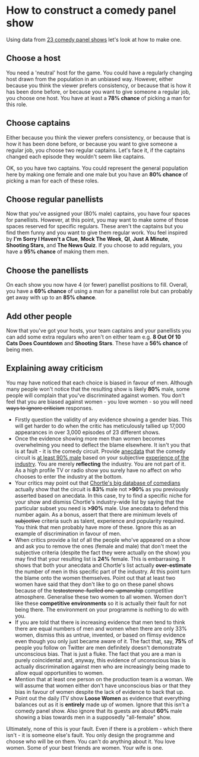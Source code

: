 # How to construct a comedy panel show

Using data from [23 comedy panel shows](http://www.strudel.org.uk/panelshows/) let's look at how to make one.

## Choose a host

You need a 'neutral' host for the game. You could have a regularly changing host drawn from the population in an unbiased way. However, either because you think the viewer prefers consistency, or because that is how it has been done before, or because you want to give someone a regular job, you choose one host. You have at least a **78% chance** of picking a man for this role.

## Choose captains

Either because you think the viewer prefers consistency, or because that is how it has been done before, or because you want to give someone a regular job, you choose two regular captains. Let's face it, if the captains changed each episode they wouldn't seem like captains.

OK, so you have two captains. You could represent the general population here by making one female and one male but you have an **80% chance** of picking a man for each of these roles.

## Choose regular panellists

Now that you've assigned your (80% male) captains, you have four spaces for panellists. However, at this point, you may want to make some of those spaces reserved for specific regulars. These aren't the captains but you find them funny and you want to give them regular work. You feel inspired by __I'm Sorry I Haven't a Clue__, __Mock The Week__, __QI__, __Just A Minute__, __Shooting Stars__, and __The News Quiz__. If you choose to add regulars, you have a **95% chance** of making them men.

## Choose the panellists

On each show you now have 4 (or fewer) panellist positions to fill. Overall, you have a **69% chance** of using a man for a panellist role but can probably get away with up to an **85% chance**.

## Add other people

Now that you've got your hosts, your team captains and your panellists you can add some extra regulars who aren't on either team e.g. __8 Out Of 10 Cats Does Countdown__ and __Shooting Stars__. These have a **56% chance** of being men.

## Explaining away criticism

You may have noticed that each choice is biased in favour of men. Although many people won't notice that the resulting show is likely **80%** male, some people will complain that you've discriminated against women. You don't feel that you are biased against women - you love women - so you will need ~~ways to ignore criticism~~ responses.

* Firstly question the validity of any evidence showing a gender bias. This will get harder to do when the critic has meticulously tallied up 17,000 appearances in over 3,000 episodes of 23 different shows.
* Once the evidence showing more men than women becomes overwhelming you need to deflect the blame elsewhere. It isn't you that is at fault - it is the comedy circuit. Provide [anecdata](https://en.wikipedia.org/wiki/Anecdotal_evidence) that the comedy circuit is [at least 90% male](http://www.telegraph.co.uk/culture/tvandradio/5712453/Interview-Dara-OBriain.html) based on your subjective [experience of the industry](http://bethanyblack.blogspot.co.uk/2011/10/dont-put-your-daughter-on-stage-mrs.html). You are merely __reflecting__ the industry. You are not part of it. As a high profile TV or radio show you surely have no affect on who chooses to enter the industry at the bottom. 
* Your critics may point out that [Chortle's big database of comedians](http://www.chortle.co.uk/comics/) actually show that the circuit is **83%** male not **>90%** as you previously asserted based on anecdata. In this case, try to find a specific niche for your show and dismiss Chortle's industry-wide list by saying that the particular subset you need is **>90%** male. Use anecdata to defend this number again. As a bonus, assert that there are minimum levels of ~~subjective~~ criteria such as talent, experience and popularity required. You think that men probably have more of these. Ignore this as an example of discrimination in favour of men.
* When critics provide a list of all the people who've appeared on a show and ask you to remove the ones (female and male) that don't meet the subjective criteria (despite the fact they were actually on the show) you may find that your resulting list is **24%** female. This is embarrasing. It shows that both your anecdata and Chortle's list actually __over-estimate__ the number of men in this specific part of the industry. At this point turn the blame onto the women themselves. Point out that at least two women have said that they don't like to go on these panel shows because of the ~~testosterone-fuelled one-upmanship~~ competitive atmosphere. Generalise these two women to all women. Women don't like these __competitive environments__ so it is actually their fault for not being there. The environment on your programme is nothing to do with you.
* If you are told that there is increasing evidence that men tend to think there are equal numbers of men and women when there are only 33% women, dismiss this as untrue, invented, or based on flimsy evidence even though you only just became aware of it. The fact that, say, **75%** of people you follow on Twitter are men definitely doesn't demonstrate unconscious bias. That is just a fluke. The fact that you are a man is purely coincidental and, anyway, this evidence of unconscious bias is actually discrimination against men who are increasingly being made to allow equal opportunities to women.
* Mention that at least one person on the production team is a woman. We will assume that women either don't have unconscious bias or that they bias in favour of women despite the lack of evidence to back that up.
* Point out the daily ITV show __Loose Women__ as evidence that everything balances out as it is __entirely__ made up of women. Ignore that this isn't a comedy panel show. Also ignore that its guests are about **60%** male showing a bias towards men in a supposedly "all-female" show.

Ultimately, none of this is your fault. Even if there is a problem - which there isn't - it is someone else's fault. You only design the programme and choose who will be on them. You can't do anything about it. You love women. Some of your best friends are women. Your wife is one.